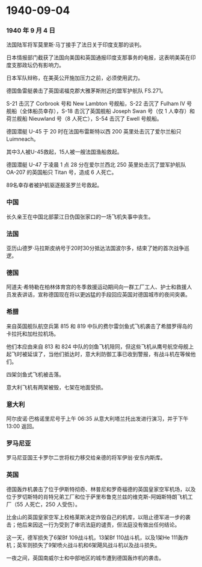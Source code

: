 # 1940-09-04

### 1940 年 9 月 4 日

法国陆军将军莫里斯·马丁接手了法日关于印度支那的谈判。

日本情报部门截获了法国向美国和英国通报印度支那事务的电报，这表明美英在印度支那政坛仍有影响力。

日本军队辩称，在美英公开施加压力之前，必须使用武力。

德国鱼雷艇袭击了英国诺福克郡大雅茅斯附近的盟军护航队 FS.271。

S-21 击沉了 Corbrook 号和 New Lambton 号舰船，S-22 击沉了 Fulham IV
号舰船（全体船员幸存），S-18 击沉了英国舰船 Joseph Swan 号（仅 1
人幸存）和荷兰舰船 Nieuwland 号（8 人死亡），S-54 击沉了 Ewell 号舰船。

德国潜艇 U-45 于 20 时在法国布雷斯特以西 200 英里处击沉了爱尔兰船只
Luimneach。

其中3人被U-45救起，15人被一艘法国渔船救起。

德国潜艇 U-47 于凌晨 1 点 28 分在爱尔兰西北 250 英里处击沉了盟军护航队
OA-207 的英国船只 Titan 号，造成 6 人死亡。

89名幸存者被护航驱逐舰圣罗兰号救起。

### 中国

长久亲王在中国北部蒙江日伪国张家口的一场飞机失事中丧生。

### 法国

亚历山德罗·马拉斯皮纳号于20时30分抵达法国波尔多，结束了她的首次战争巡逻。

### 德国

阿道夫·希特勒在柏林体育宫的冬季救援运动期间向一群工厂工人、护士和救援人员发表讲话，宣称德国现在将以更凶猛的手段回应英国对德国城市的夜间突袭。

### 希腊

来自英国舰队航空兵第 815 和 819
中队的费尔雷剑鱼式飞机袭击了希腊罗得岛的卡拉托和加杜拉机场。

他们本应由来自 813 和 824
中队的剑鱼飞机陪同，但这些飞机从鹰号航空母舰上起飞时被延误了，当他们抵达时，意大利防御工事已收到警报，有战斗机在等候他们。

四架剑鱼式飞机被击落。

意大利飞机有两架被毁，七架在地面受损。

### 意大利

阿尔皮诺·巴格诺里尼号于上午 06:35 从意大利塔兰托出发进行演习，并于下午
13:00 返回。

### 罗马尼亚

罗马尼亚国王卡罗尔二世将权力移交给亲德的将军伊翁·安东内斯库。

### 英国

德国轰炸机袭击了位于伊斯特彻奇、林普尼和罗奇福德的英国皇家空军机场，以及位于罗切斯特的肖特兄弟工厂和位于萨里布鲁克兰兹的维克斯-阿姆斯特朗飞机工厂（55
人死亡，250 人受伤）。

比金山的英国皇家空军上校格莱斯决定炸毁自己的机库，以阻止德军进一步的袭击；他后来因这一行为受到了审讯法庭的谴责，但法庭没有做出任何结论。

这一天，德军损失了6架Bf 109战斗机，13架Bf 110战斗机，以及1架He
111轰炸机；英军则损失了9架喷火战斗机和6架飓风战斗机以及战斗损失。

一夜之间，英国南威尔士和中部地区的城市遭到德国轰炸机的袭击。